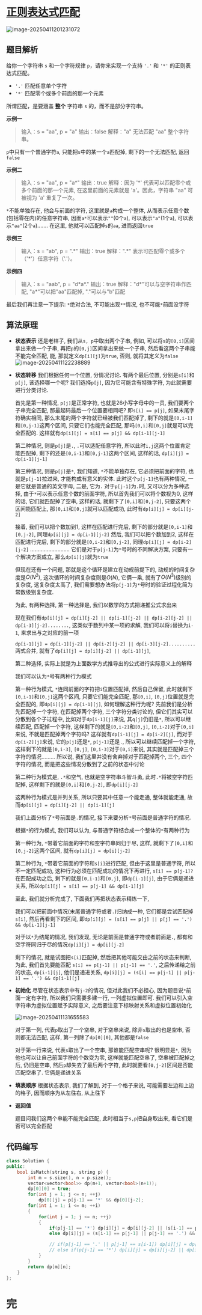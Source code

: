 # [正则表达式匹配](https://leetcode.cn/problems/regular-expression-matching/)

![image-20250411201231072](https://md-wind.oss-cn-nanjing.aliyuncs.com/md/20250411201231158.png)

## 题目解析

给你一个字符串 `s` 和一个字符规律 `p`，请你来实现一个支持 `'.'` 和 `'*'` 的正则表达式匹配。

- `'.'` 匹配任意单个字符
- `'*'` 匹配零个或多个前面的那一个元素

所谓匹配，是要涵盖 **整个** 字符串 `s` 的，而不是部分字符串。

**示例一**


>输入：s = "aa", p = "a"
>输出：false
>解释："a" 无法匹配 "aa" 整个字符串。

`p`中只有一个普通字符`a`, 只能把`s`中的某一个`a`匹配掉, 剩下的一个无法匹配, 返回`false`

**示例二**


>输入：s = "aa", p = "a\*"
>输出：true
>解释：因为 '*' 代表可以匹配零个或多个前面的那一个元素, 在这里前面的元素就是 'a'。因此，字符串 "aa" 可被视为 'a' 重复了一次。

`*`不能单独存在, 他会与前面的字符, 这里就是`a`构成一个整体, 从而表示任意个数(包括零在内)的任意字符串, 因而`a*`可以表示`""`(0个`a`), 可以表示`"a"`(1个`a`), 可以表示`"aa"`(2个`a`).......    在这里, 他就可以匹配掉`s`的`aa`, 进而返回`true`

**示例三**


>输入：s = "ab", p = ".\*"
>输出：true
>解释：".\*" 表示可匹配零个或多个（'*'）任意字符（'.'）。

**示例四**


>输入：s = "aab", p = "d\*a\*."
>输出：true
>解释："d*"可以与空字符串作匹配, "a\*"可以把"aa"匹配掉, "."可以与"b"匹配

最后我们再注意一下提示:  `*`绝对合法, 不可能出现`**`情况, 也不可能`*`前面没字符

## 算法原理

- **状态表示**
  还是老样子, 我们从`s, p`中取出两个子串, 例如, 可以将`s`的`[0,i]`区间拿出来做一个子串, 再把`p`的`[0,j]`区间拿出来做一个子串, 然后看这两个子串能不能完全匹配, 能, 那就定义`dp[i][j]`为`true`, 否则, 就将其定义为`false`
  ![image-20250411122238889](https://md-wind.oss-cn-nanjing.aliyuncs.com/md/20250411122238957.png)

- **状态转移**
  我们根据任何一个位置, 分情况讨论.                   有两个最后位置, 分别是`s[i]`和`p[j]`, 该选择哪一个呢? 我们选择`p[j]`, 因为它可能含有特殊字符, 为此就需要进行分类讨论. 

  首先是第一种情况, `p[j]`是正常字符, 也就是26小写字母中的一员, 我们要两个子串完全匹配, 那最起码最后一个位置要相同吧? 即`s[i] == p[j]`, 如果末尾字符确实相同, 那么末尾的两个字符就已经被我们匹配掉了, 剩下的就是`[0,i-1]`和`[0,j-1]`这两个区间, 只要它们也能完全匹配, 那吗`[0,i]`和`[0,j]`就是可以完全匹配的. 这样就有`dp[i][j] = s[i] == p[j] && dp[i-1][j-1]`

  第二种情况, 则是`p[j]`是`.`, `.`可以适配任意字符, 所以此时`i,j`这两个位置肯定能匹配掉, 剩下的还是`[0,i-1]`和`[0,j-1]`这两个区间, 这样的话, `dp[i][j] = dp[i-1][j-1]`

  第三种情况, 则是`p[j]`是`*`, 我们知道, `*`不能单独存在, 它必须把前面的字符, 也就是`p[j-1]`拉过来, 才能构成有意义的实体. 此时这个`p[j-1]`也有两种情况, 一是它就是普通的英文字母, 二是, 它为`.`
  对于`p[j-1]`为`.`时, 又可以分为多种选择, 由于`*`可以表示任意个数的前面字符, 所以首先我们可以将个数视为0, 这样的话, 它们就匹配掉了空串, 这样的话, 就剩下了`[0,i]`和`[0,j-2]`, 只要这两个区间能匹配上, 那`[0,i]`和`[0,j]`就可以匹配成功, 此时有`dp[i][j] = dp[i][j-2]`

  接着, 我们可以把个数加到1, 这样在匹配进行完后, 剩下的部分就是`[0,i-1]`和`[0,j-2]`, 同理`dp[i][j] = dp[i-1][j-2]`
  然后, 我们可以把个数加到2, 这样在匹配进行完后, 剩下的部分就是`[0,i-2]`和`[0,j-2]`, 同理`dp[i][j] = dp[i-2][j-2]`
  ..........................
  它们是对于`p[j-1]`为`*`号时的不同解决方案, 只要有一个解决方案成立, 那么`dp[i][j]`就为`true`

  但现在还有一个问题, 那就是这个循环是建立在动规前提下的, 动规的时间复杂度是$O(N^2)$, 这次循环的时间复杂度则是$O(N)$, 它俩一乘, 就有了$O(N^3)$级别的复杂度, 这复杂度太高了, 我们需要想办法将`p[j-1]`为`*`号时的验证过程化简为常数级别复杂度.

  为此, 有两种选择, 第一种选择是, 我们以数学的方式把递推公式求出来

  现在我们有`dp[i][j] = dp[i][j-2] || dp[i-1][j-2] || dp[i-2][j-2] || dp[i-3][j-2]........`, 这类似于数列中某一项的求解, 我们可以将`i`替换为`i-1`, 来求出与之对应的前一项

  `dp[i-1][j] = dp[i-1][j-2] || dp[i-2][j-2] || dp[i-3][j-2]..........`        两式合并, 就有了`dp[i][j] = dp[i][j-2] || dp[i-1][j]`, 

  第二种选择, 实际上就是为上面数学方式推导出的公式进行实际意义上的解释

  我们可以认为`*`号有两种行为模式

  第一种行为模式, `*`连同前面的字符把`i`位置匹配掉, 然后自己保留, 此时就剩下`[0,i-1]`和`[0,j]`这两个区间, 只要它们能完全匹配, 那`[0,i]`, `[0,j]`位置就是完全匹配的, 即`dp[i][j] = dp[i-1][j]`, 如何理解这种行为呢? 先前我们是分析先匹配掉一个字符, 在匹配掉两个字符, 三个字符分类讨论的, 但它们其实可以分散到各个子过程中, 比如对于`dp[i-1][j]`来说, 其`q[j]`仍旧是`*`, 所以可以继续匹配, 匹配掉一个字符, 这样剩下的就是`[0,i-2]`和`[0,j]`, `[0,i-2]`对于`[0,i]`来说, 不就是匹配掉两个字符吗? 这样就有`dp[i-1][j] = dp[i-2][j]`, 而对于`dp[i-2][j]`来说, 它的`p[j]`还是`*`, `p[j-1]`还是`.`, 所以可以继续匹配掉一个字符, 这样剩下的就是`[0,i-3]`, `[0,j]`, `[0,i-3]`对于`[0,i]`来说, 其实就是匹配掉三个字符的情况.........
  所以说, 我们这里并没有舍弃掉对于匹配掉两个, 三个, 四个字符的情况, 而是把这些情况分散到了之前的状态中讨论

  第二种行为模式是, `.*`和空气, 也就是空字符串斗智斗勇, 此时`.*`将被空字符匹配掉, 这样剩下的就是`[0,i]`和`[0,j-2]`, 即`dp[i][j-2]`

  这两种行为模式是并列关系, 所以只要其中任意一个能走通, 整体就能走通, 故而`dp[i][j] = dp[i][j-2] || dp[i-1][j]`

  我们上面分析了`*`号前面是`.`的情况, 接下来要分析`*`号前面是普通字符的情况.

  根据`*`的行为模式, 我们可以认为, 与普通字符结合成一个整体的`*`有两种行为

  第一种行为, `*`带着它前面的字符和空字符串同归于尽, 这样, 就剩下了`[0,i]`和`[0,j-2]`这两个区间, 就有`dp[i][j] = dp[i][j-2]`

  第二种行为, `*`带着它前面的字符和`s[i]`进行匹配, 但由于这里是普通字符, 所以不一定匹配成功, 这种行为必须在匹配成功的情况下再进行, `s[i] == p[j-1]?`  在匹配成功之后, 剩下的就是`[0,i-1]`和`[0,j]`, 即`dp[i-1][j]`, 由于它俩是递进关系, 所以`dp[i][j] = s[i] == p[j-1] && dp[i-1][j]`

  至此, 我们就分析完成了, 下面我们再把状态表示精炼一下, 

  我们可以把前面中情况(末尾普通字符或者`.`)归纳成一种, 它们都是尝试匹配掉`s[i]`, 然后再看剩下的区间, 即`dp[i][j] = (s[i] == p[j] || p[j] == '.') && dp[i-1][j-1]`

  对于以`*`为结尾的情况, 我们发现, 无论是前面是普通字符或者前面是`.`, 都有和空字符同归于尽的情况`dp[i][j] = dp[i][j-2]`

  剩下的情况, 就是试图把`s[i]`匹配掉, 然后把其他可能交由之前的状态来判断, 为此, 我们首先要能匹配 `s[i] == p[j-1] || p[j-1] == '.'`, 之后传递给之前的状态, `dp[i-1][j]`, 他们是递进关系, `dp[i][j] = (s[i] == p[j-1] || p[j-1] == '.') && dp[i-1][j]`

- **初始化**
  尽管在状态表示中有`j-2`的情况, 但对此我们不必担心, 因为题目说`*`前面一定有字符, 所以我们只需要多建一行, 一列虚拟位置即可.   我们可以引入空字符串为虚拟位置赋予实际意义, 之后要注意下标映射关系和虚拟位置初始化

  ![image-20250411131655583](https://md-wind.oss-cn-nanjing.aliyuncs.com/md/20250411131655640.png)

  对于第一列, 代表`p`取出了一个空串, 对于空串来说, 除非`s`取出的也是空串, 否则都无法匹配, 这样, 第一列除了`dp[0][0]`, 其他都是`false`

  对于第一行来说, 代表`s`取出了一个空串, 那谁能匹配空串呢? 很明显是`*`, 因为他也可以让自己前面字符的个数变为零, 这样就能匹配空串了, 空串被匹配掉之后, 仍旧是空串, 然后`p`却失去了最后两个字符, 此时就要看`[0,j-2]`区间是否能匹配空串了. 它俩是递进关系

- **填表顺序**
  根据状态表示, 我们了解到, 对于一个格子来说, 可能需要左边和上边的格子, 因而顺序为从左往右, 从上往下

- **返回值**

  题目问我们这两个串能不能完全匹配, 此时相当于`s,p`把自身取出来, 看它们是否可以完全匹配

## 代码编写

```cpp
class Solution {
public:
    bool isMatch(string s, string p) {
        int m = s.size(), n = p.size();
        vector<vector<bool>> dp(m+1, vector<bool>(n+1));
        dp[0][0] = true;
        for(int j = 1; j <= n; ++j)
            dp[0][j] = p[j-1] == '*' && dp[0][j-2];
        for(int i = 1; i <= m; ++i)
        {
            for(int j = 1; j <= n; ++j)
            {
                if(p[j-1] == '*') dp[i][j] = dp[i][j-2] || (s[i-1] == p[j-2] || p[j-2] == '.') && dp[i-1][j];
                else dp[i][j] = (s[i-1] == p[j-1] || p[j-1] == '.') && dp[i-1][j-1];

                // if(p[j-1] == '.' || p[j-1] == s[i-1]) dp[i][j] = dp[i-1][j-1];
                // else if(p[j-1] == '*') dp[i][j] = dp[i][j-2] || dp[i-1][j] && (p[j-2] == s[i-1] || p[j-2] == '.'); 
            }
        }
        return dp[m][n];
    }
};
```

# 完
